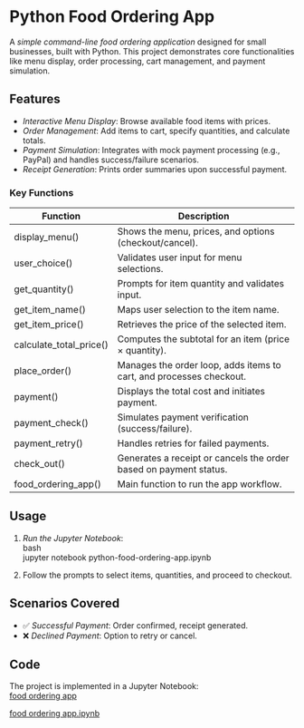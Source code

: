 # Python Food Ordering App  

A *simple command-line food ordering application* designed for small businesses, built with Python. This project demonstrates core functionalities like menu display, order processing, cart management, and payment simulation.

## Features  

- *Interactive Menu Display*: Browse available food items with prices.  
- *Order Management*: Add items to cart, specify quantities, and calculate totals.  
- *Payment Simulation*: Integrates with mock payment processing (e.g., PayPal) and handles success/failure scenarios.  
- *Receipt Generation*: Prints order summaries upon successful payment.  

### Key Functions  

| Function | Description |  
|----------|-------------|  
| display_menu() | Shows the menu, prices, and options (checkout/cancel). |  
| user_choice() | Validates user input for menu selections. |  
| get_quantity() | Prompts for item quantity and validates input. |  
| get_item_name() | Maps user selection to the item name. |  
| get_item_price() | Retrieves the price of the selected item. |  
| calculate_total_price() | Computes the subtotal for an item (price × quantity). |  
| place_order() | Manages the order loop, adds items to cart, and processes checkout. |  
| payment() | Displays the total cost and initiates payment. |  
| payment_check() | Simulates payment verification (success/failure). |  
| payment_retry() | Handles retries for failed payments. |  
| check_out() | Generates a receipt or cancels the order based on payment status. |  
| food_ordering_app() | Main function to run the app workflow. |  

## Usage  

1. *Run the Jupyter Notebook*:  
   bash  
   jupyter notebook python-food-ordering-app.ipynb  
     
2. Follow the prompts to select items, quantities, and proceed to checkout.  

## Scenarios Covered  

- ✅ *Successful Payment*: Order confirmed, receipt generated.  
- ❌ *Declined Payment*: Option to retry or cancel.  

## Code  

The project is implemented in a Jupyter Notebook:  
<a href="https://github.com/Hifeoluwa14/python-food-ordering-app/blob/main/food%20ordering%20app.ipynb">food ordering app</a>

[food ordering app.ipynb](food-ordering-app.ipynb)  
